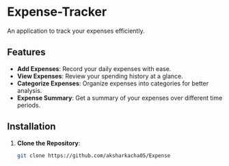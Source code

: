 # Expense-Tracker

An application to track your expenses efficiently.

## Features

- **Add Expenses**: Record your daily expenses with ease.
- **View Expenses**: Review your spending history at a glance.
- **Categorize Expenses**: Organize expenses into categories for better analysis.
- **Expense Summary**: Get a summary of your expenses over different time periods.

## Installation

1. **Clone the Repository**:

   ```bash
   git clone https://github.com/aksharkacha05/Expense
